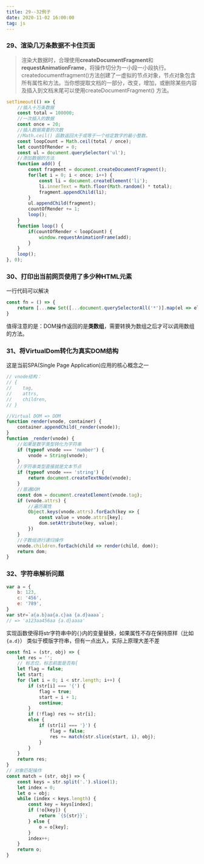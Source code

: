 ```yaml
---
title: 29--32例子
date: 2020-11-02 16:00:00
tag: js
---
```


### 29、渲染几万条数据不卡住页面

>渲染大数据时，合理使用**createDocumentFragment**和**requestAnimationFrame**，将操作切分为一小段一小段执行。
createdocumentfragment()方法创建了一虚拟的节点对象，节点对象包含所有属性和方法。当你想提取文档的一部分，改变，增加，或删除某些内容及插入到文档末尾可以使用createDocumentFragment() 方法。
```js
setTimeout(() => {
    //插入十万条数据
    const total = 100000;
    //一次插入的数据
    const once = 20;
    //插入数据需要的次数
    //Math.ceil() 函数返回大于或等于一个给定数字的最小整数。
    const loopCount = Math.ceil(total / once);
    let countOfRender = 0;
    const ul = document.querySelector('ul');
    //添加数据的方法
    function add() {
        const fragment = document.createDocumentFragment();
        for(let i = 0; i < once; i++) {
            const li = document.createElement('li');
            li.innerText = Math.floor(Math.random() * total);
            fragment.appendChild(li);
        }
        ul.appendChild(fragment);
        countOfRender += 1;
        loop();
    }
    function loop() {
        if(countOfRender < loopCount) {
            window.requestAnimationFrame(add);
        }
    }
    loop();
}, 0);
```

### 30、打印出当前网页使用了多少种HTML元素

一行代码可以解决
```js
const fn = () => {
    return [...new Set([...document.querySelectorAll('*')].map(el => el.tagName))].length;
}
```
值得注意的是：DOM操作返回的是**类数组**，需要转换为数组之后才可以调用数组的方法。

### 31、将VirtualDom转化为真实DOM结构

这是当前SPA(Single Page Application)应用的核心概念之一

```js
// vnode结构：
// {
//    tag,
//    attrs,
//    children,
// }

//Virtual DOM => DOM
function render(vnode, container) {
    container.appendChild(_render(vnode));
}
function _render(vnode) {
    //如果是数字类型转化为字符串
    if (typeof vnode === 'number') {
        vnode = String(vnode);
    }
    //字符串类型直接就是文本节点
    if (typeof vnode === 'string') {
        return document.createTextNode(vnode);
    }
    //普通DOM
    const dom = document.createElement(vnode.tag);
    if (vnode.attrs) {
        //遍历属性
        Object.keys(vnode.attrs).forEach(key => {
            const value = vnode.attrs[key];
            dom.setAttribute(key, value);
        })
    }
    //子数组进行递归操作
    vnode.children.forEach(child => render(child, dom));
    return dom;
}
```

### 32、字符串解析问题

```javascript
var a = {
    b: 123,
    c: '456',
    e: '789',
}
var str=`a{a.b}aa{a.c}aa {a.d}aaaa`;
// => 'a123aa456aa {a.d}aaaa'
```
实现函数使得将str字符串中的`{}`内的变量替换，如果属性不存在保持原样（比如`{a.d}`）
类似于模版字符串，但有一点出入，实际上原理大差不差

```javascript
const fn1 = (str, obj) => {
    let res = '';
    // 标志位，标志前面是否有{
    let flag = false;
    let start;
    for (let i = 0; i < str.length; i++) {
        if (str[i] === '{') {
            flag = true;
            start = i + 1;
            continue;
        }
        if (!flag) res += str[i];
        else {
            if (str[i] === '}') {
                flag = false;
                res += match(str.slice(start, i), obj);
            }
        }
    }
    return res;
}
// 对象匹配操作
const match = (str, obj) => {
    const keys = str.split('.').slice(1);
    let index = 0;
    let o = obj;
    while (index < keys.length) {
        const key = keys[index];
        if (!o[key]) {
            return `{${str}}`;
        } else {
            o = o[key];
        }
        index++;
    }
    return o;
}
```